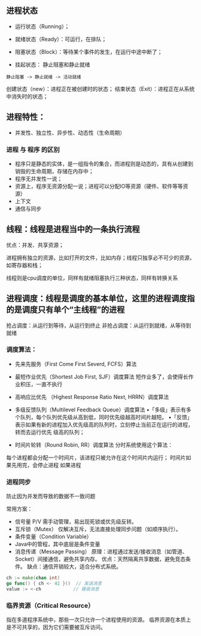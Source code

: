 

## 进程状态

- 运行状态（Running）；

- 就绪状态（Ready）：可运行，在排队；

- 阻塞状态（Block）：等待某个事件的发生，在运行中途中断了；

- 挂起状态： 静止阻塞和静止就绪

```
静止阻塞 -> 静止就绪 -> 活动就绪
```

创建状态（new）：进程正在被创建时的状态；
结束状态（Exit）：进程正在从系统中消失时的状态；

## 进程特性：

- 并发性、独立性、异步性、动态性（生命周期）

### 进程 与 程序 的区别

- 程序只是静态的实体，是一组指令的集合，而进程则是动态的，具有从创建到销毁的生命周期，存储在内存中；
- 程序无并发性一说；
- 资源上，程序无资源分配一说；进程可以分配IO等资源（硬件、软件等等资源）
- 上下文
- 通信与同步

## 线程：线程是进程当中的一条执行流程

优点：并发、共享资源；

进程拥有独立的资源，比如打开的文件，比如内存；线程只独享必不可少的资源，如寄存器和栈；

线程则是cpu调度的单位，同样有就绪阻塞执行三种状态，同样有转换关系

## 进程调度：线程是调度的基本单位，这里的进程调度指的是调度只有单个“主线程”的进程

抢占调度：从运行到等待，从运行到终止
非抢占调度：从运行到就绪，从等待到就绪


### 调度算法：

- 先来先服务（First Come First Severd, FCFS）算法

- 最短作业优先（Shortest Job First, SJF）调度算法
短作业多了，会使得长作业积压，一直不执行

- 高响应比优先 （Highest Response Ratio Next, HRRN）调度算法

- 多级反馈队列（Multilevel Feedback Queue）调度算法
•「多级」表示有多个队列，每个队列优先级从高到低，同时优先级越高时间片越短。
•「反馈」表示如果有新的进程加入优先级高的队列时，立刻停止当前正在运行的进程，转而去运行优先
级高的队列；

- 时间片轮转（Round Robin, RR）调度算法
分时系统使用这个算法：

每个进程都会分配一个时间片，该进程只被允许在这个时间片内运行；
时间片如果先用完，会停止进程
如果进程

### 进程同步

防止因为并发而导致的数据不一致问题

常用方案：
- 信号量 P/V
需手动管理，易出现死锁或优先级反转。
- 互斥锁（Mutex）
仅解决互斥，无法直接处理同步问题（如顺序执行）。
- 条件变量（Condition Variable）
- Java中的管程，其中底层是条件变量
- 消息传递（Message Passing）
原理：进程通过发送/接收消息（如管道、Socket）间接通信，避免共享内存。
优点：天然隔离共享数据，避免竞态条件。
缺点：通信开销较大，适合分布式系统。

```go
ch := make(chan int)
go func() { ch <- 42 }()  // 发送消息
value := <-ch            // 接收消息
```

### 

### 临界资源（Critical Resource）
指在多道程序系统中，那些一次只允许一个进程使用的资源。
临界资源在本质上是不可共享的，因为它们需要被互斥访问。